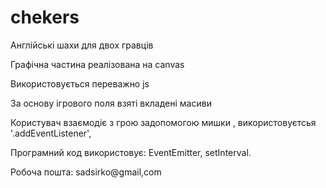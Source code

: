 # chekers
Англійські шахи для двох гравців

Графічна частина реалізована на canvas

Використовується переважно js 

За основу ігрового поля взяті вкладені масиви 

Користувач взаємодіє з грою задопомогою мишки , використовуєтсья '.addEventListener',

Програмний код використовує: EventEmitter, setInterval.

Робоча пошта: sadsirko@gmail,com
